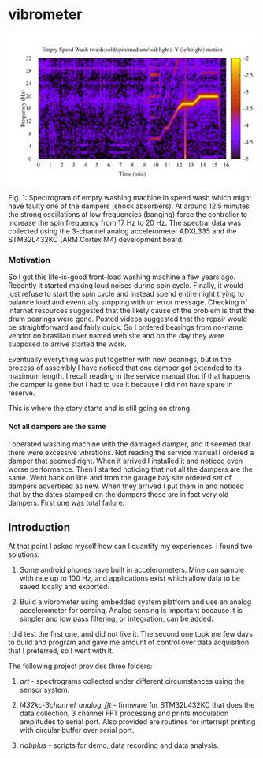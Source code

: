 # vibrometer


![image1](https://github.com/mkostrun/vibrometer/blob/master/art/lg-d1-201901120934-ch2.png?raw=true)

Fig. 1: Spectrogram of empty washing machine in speed wash which might have faulty
one of the dampers (shock absorbers).
At around 12.5 minutes the strong oscillations at low frequencies (banging)
force the controller to increase the spin frequency from 17 Hz to 20 Hz.
The spectral data was collected using the 3-channel analog accelerometer ADXL335
and the STM32L432KC (ARM Cortex M4) development board.


### Motivation

So I got this life-is-good front-load washing machine a few years ago. Recently it started making loud
noises during spin cycle. Finally, it would just refuse to start the spin cycle and instead
spend entire night trying to balance load and eventually stopping with an error message.
    Checking of internet resources suggested that the likely cause of the problem is that the
drum bearings were gone. Posted videos suggested that the repair would be straightforward
and fairly quick.
    So I ordered bearings from no-name vendor on brasilian river named web site and on the day
they were supposed to arrive started the work.

Eventually everything was put together with new bearings, but in the process of assembly I have
noticed that one damper got extended to its maximum length. I recall reading in the service
manual that if that happens the damper is gone but I had to use it because I did not have
spare in reserve.

This is where the story starts and is still going on strong.

#### Not all dampers are the same

I operated washing machine with the damaged damper, and it seemed that there
were excessive vibrations.
Not reading the service manual I ordered a damper that seemed right. When it arrived I installed
it and noticed even worse performance. Then I started noticing that not all the dampers
are the same.
Went back on line and from the garage bay site ordered set of dampers advertised as new.
When they arrived I put them in and noticed that by the dates stamped on the dampers
these are in fact very old dampers.
First one was total failure.

## Introduction

At that point I asked myself how can I quantify my experiences.
I found two solutions:

1. Some android phones have built in accelerometers. Mine can sample with rate up to 100 Hz,
and applications exist which allow data to be saved locally and exported.

2. Build a vibrometer using embedded system platform and use an analog accelerometer for
sensing. Analog sensing is important because it is simpler and low pass filtering, or
integration, can be added.

I did test the first one, and did not like it. The second one took me few days to build and
program and gave me amount of control over data acquisition that I preferred, so I went with it.

The following project provides three folders:

1. *art* - spectrograms collected under different circumstances using the sensor system.

2. *l432kc-3channel_analog_fft* - firmware for STM32L432KC that does the data collection,
3 channel FFT processing and prints modulation amplitudes to serial port.
Also provided are routines for interrupt printing with circular buffer over serial port.

3. *rlabplus* - scripts for demo, data recording and data analysis.

